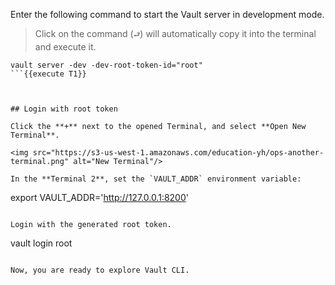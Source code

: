 Enter the following command to start the Vault server in development mode.  

> Click on the command (`⮐`) will automatically copy it into the terminal and execute it.


```
vault server -dev -dev-root-token-id="root"
```{{execute T1}}



## Login with root token

Click the **+** next to the opened Terminal, and select **Open New Terminal**.

<img src="https://s3-us-west-1.amazonaws.com/education-yh/ops-another-terminal.png" alt="New Terminal"/>

In the **Terminal 2**, set the `VAULT_ADDR` environment variable:

```
export VAULT_ADDR='http://127.0.0.1:8200'
```{{execute T2}}

Login with the generated root token.

```
vault login root
```{{execute T2}}

Now, you are ready to explore Vault CLI.
